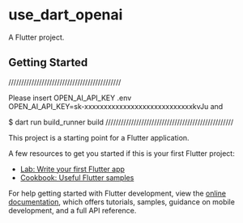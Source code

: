 # use_dart_openai

A Flutter project.

## Getting Started



////////////////////////////////////////////

Please insert OPEN_AI_API_KEY 
.env   
OPEN_AI_API_KEY=sk-xxxxxxxxxxxxxxxxxxxxxxxxxxxxkvJu
and

$ dart run build_runner build
//////////////////////////////////////////////////


This project is a starting point for a Flutter application.

A few resources to get you started if this is your first Flutter project:

- [Lab: Write your first Flutter app](https://docs.flutter.dev/get-started/codelab)
- [Cookbook: Useful Flutter samples](https://docs.flutter.dev/cookbook)

For help getting started with Flutter development, view the
[online documentation](https://docs.flutter.dev/), which offers tutorials,
samples, guidance on mobile development, and a full API reference.
